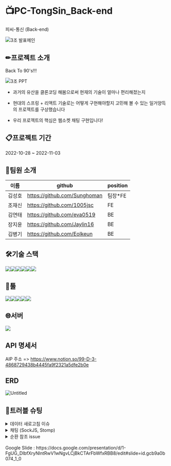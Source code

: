 # 📺PC-TongSin_Back-end
피씨-통신 (Back-end)


![3조 발표메인](https://user-images.githubusercontent.com/113230019/199669530-49e841c1-51b7-445d-b208-af64321b2544.png)


<h2>✏프로젝트 소개</h2>

Back To 90's!!!

![3조 PPT](https://user-images.githubusercontent.com/113230019/199671340-4f3ce1eb-d5f3-4a87-8a98-e7649baa6d33.png)


 - 과거의 유산을 클론코딩 해봄으로써 현재의 기술이 얼마나 편리해졌는지

 - 현대의 스프링 + 리액트 기술로는 어떻게 구현해야할지 고민해 볼 수 있는 일거양득의 프로젝트를 구상했습니다
 
 - 우리 프로젝트의 핵심은 웹소켓 채팅 구현입니다!
 
 
<h2>📋프로젝트 기간</h2>

2022-10-28 ~ 2022-11-03

<h2>🙌팀원 소개</h2>

|이름|github|position|
|------|---|---|
|김성호|https://github.com/Sunghoman|팀장*FE|
|조재신|https://github.com/1005jsc|FE|
|김연태|https://github.com/eva0519|BE|
|장지윤|https://github.com/Jaylin16|BE|
|김병기|https://github.com/Eolkeun|BE|

 
 <h2>🛠기술 스택</h2>
 
 <img src="https://img.shields.io/badge/Spring Boot-6DB33F?style=for-the-badge&logo=Spring Boot&logoColor=white"><img src="https://img.shields.io/badge/Spring Security-6DB33F?style=for-the-badge&logo=Spring Security&logoColor=white"><img src="https://img.shields.io/badge/JAVA-007396?style=for-the-badge&logo=java&logoColor=white"><img src="https://img.shields.io/badge/Gradle-02303A?style=for-the-badge&logo=Gradle&logoColor=white"><img src="https://img.shields.io/badge/mysql-4479A1?style=for-the-badge&logo=mysql&logoColor=white"><img src="https://img.shields.io/badge/GitHub Actions-2088FF?style=for-the-badge&logo=GitHub Actions&logoColor=white">
 
 <h2>📄툴</h2>
 
 <img src="https://img.shields.io/badge/GitHub-181717?style=for-the-badge&logo=GitHub&logoColor=white"><img src="https://img.shields.io/badge/Postman-FF6C37?style=for-the-badge&logo=Postman&logoColor=white"><img src="https://img.shields.io/badge/IntelliJ IDEA-000000?style=for-the-badge&logo=IntelliJ IDEA&logoColor=white"><img src="https://img.shields.io/badge/Notion-000000?style=for-the-badge&logo=Notion&logoColor=white"><img src="https://img.shields.io/badge/Slack-4A154B?style=for-the-badge&logo=Slack&logoColor=white">
 
 
 <h2>🌐서버</h2>
 <img src="https://img.shields.io/badge/Amazon EC2-FF9900?style=for-the-badge&logo=Amazon EC2&logoColor=white">
 
  
  <h2>API 명세서</h2>
  
  AIP 주소 => https://www.notion.so/99-D-3-4868729438b4445fa9f2321a5dfe2b0e
  
  <h2>ERD</h2>
  
  ![Untitled](https://user-images.githubusercontent.com/113230019/199675127-69273c27-640c-4a01-b7b0-d94e30a5d5f5.png)


  <h2>🚀트러블 슈팅</h2>
  
 <details>
 <summary>데이터 새로고침 이슈</summary>
 <div markdown="1">       

 ```
 리렌더링 이슈 발생하여 수정 완료.
 특정 데이터 수정시 새고고침해야 수정 가능했으나 현재는 수정 완료.

 ```
 
 </div>
 </details>
 
 <details>
  <summary>채팅 (SockJS, Stomp)</summary>
 <div markdown="1">       

 ```
 백엔드에서 Stomp와 SockJS 둘 다 사용가능하도록 구현해둔 상황에서 프론트와 서버 통신하는 과정 중 localhost를 *로 푸는 대신 특정 포트를 지정해서 풀어줌으로써 수정 완료.

 ```
 
 </div>
 </details>
 
  <details>
  <summary>순환 참조 issue</summary>
 <div markdown="1">       

 ```
 로그인시 멤버와 엮여있는 코멘트 부분이 순환참조되어 따라왔었습니다.
 이를 memberDto에 담음으로써 순환참조를 끊어줘서 해결했습니다.

 ```
 
 </div>
 </details>

<br/>
Google Slide : https://docs.google.com/presentation/d/1-FgUG_DlbfXryNlntRwV1wNgvLCjBkCTArFbWfxRBB8/edit#slide=id.gcb9a0b074_1_0
